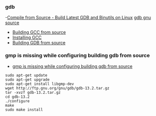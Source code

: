 ### gdb
-[Compile from Source - Build Latest GDB and Binutils on Linux](https://www.youtube.com/watch?v=QFFU1Y8tRV4)
[gdb gnu source](https://sourceware.org/pub/gdb/releases/?C=M;O=D)
- [Building GCC from source](https://medium.com/@darrenjs/building-gcc-from-source-dcc368a3bb70)
- [Installing GCC](https://gcc.gnu.org/wiki/InstallingGCC)
- [Building GDB from source](https://gist.github.com/richyliu/e9ec03f455bee86dc407b7e051245c0e)
### gmp is missing while configuring building gdb from source
- [gmp is missing while configuring building gdb from source](https://stackoverflow.com/questions/70380547/gmp-is-missing-while-configuring-building-gdb-from-source)
```
sudo apt-get update
sudo apt-get upgrade
sudo apt-get install libgmp-dev
wget http://ftp.gnu.org/gnu/gdb/gdb-13.2.tar.gz
tar -xvzf gdb-13.2.tar.gz
cd gdb-13.2
./configure
make
sudo make install
```